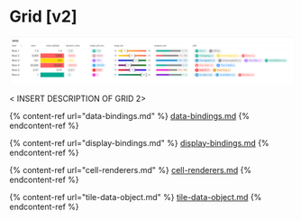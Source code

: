 # Grid \[v2]

![Grid has many cell display options](<../../.gitbook/assets/image (20).png>)

< INSERT DESCRIPTION OF GRID 2>

{% content-ref url="data-bindings.md" %}
[data-bindings.md](data-bindings.md)
{% endcontent-ref %}

{% content-ref url="display-bindings.md" %}
[display-bindings.md](display-bindings.md)
{% endcontent-ref %}

{% content-ref url="cell-renderers.md" %}
[cell-renderers.md](cell-renderers.md)
{% endcontent-ref %}

{% content-ref url="tile-data-object.md" %}
[tile-data-object.md](tile-data-object.md)
{% endcontent-ref %}


